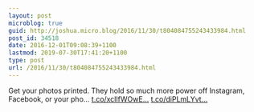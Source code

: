 ```yaml
---
layout: post
microblog: true
guid: http://joshua.micro.blog/2016/11/30/t804084755243433984.html
post_id: 34518
date: 2016-12-01T09:08:39+1100
lastmod: 2019-07-30T17:41:20+1100
type: post
url: /2016/11/30/t804084755243433984.html
---
```

Get your photos printed. They hold so much more power off Instagram, Facebook, or your pho… [t.co/xclIfWOwE...](https://t.co/xclIfWOwEf) [t.co/diPLmLYvt...](https://t.co/diPLmLYvt2)
